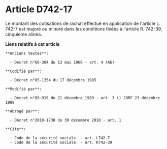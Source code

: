 # Article D742-17

Le montant des cotisations de rachat effectué en application de l'article L. 742-7 est majoré ou minoré dans les conditions
fixées à l'article R. 742-39, cinquième alinéa.

**Liens relatifs à cet article**

	**Anciens textes**:

	  - Décret n°66-304 du 13 mai 1966 - art. 4 (Ab)

	**Codifié par**:

	  - Décret n°85-1354 du 17 décembre 1985

	**Modifié par**:

	  - Décret n°89-919 du 21 décembre 1989 - art. 3 () JORF 23 décembre 1989

	**Abrogé par**:

	  - Décret n°2010-1738 du 30 décembre 2010 - art. 1

	**Cite**:

	  - Code de la sécurité sociale. - art. L742-7
	  - Code de la sécurité sociale. - art. R742-39
